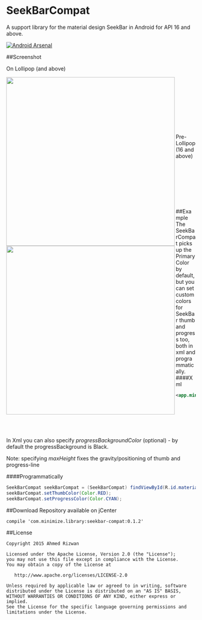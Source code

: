 # SeekBarCompat
A support library for the material design SeekBar in Android for API 16 and above.

[![Android Arsenal](https://img.shields.io/badge/Android%20Arsenal-SeekBarCompat-green.svg?style=flat)](https://android-arsenal.com/details/1/2084)


##Screenshot

On Lollipop (and above)

<img src="https://raw.githubusercontent.com/ahmedrizwan/SeekBarCompat/master/app/src/main/res/drawable/post.png" align="left"  width="448" />
<br/>
<br/>
<br/>
<br/>
<br/>
<br/>
<br/>
<br/>

Pre-Lollipop (16 and above)

<img src="https://cloud.githubusercontent.com/assets/4357275/8476938/8b6eb8fc-20df-11e5-8989-f0886d60d5a7.png" align="left"  width="448" />
<br/>
<br/>
<br/>
<br/>
<br/>
<br/>


##Example
The SeekBarCompat picks up the PrimaryColor by default, but you can set custom colors for SeekBar thumb and progress too, both in xml and programmatically.
####Xml 

```xml
<app.minimize.com.seek_bar_compat.SeekBarCompat
        android:id="@+id/materialSeekBar"
        android:layout_width="match_parent"
        android:layout_height="wrap_content"
        android:maxHeight="300sp"
        app:progressColor="#AFF123"
        app:thumbColor="#FF4444"/>
```
In Xml you can also specify *progressBackgroundColor* (optional) - by default the progressBackground is Black.

Note: specifying *maxHeight* fixes the gravity/positioning of thumb and progress-line

####Programmatically
```java
SeekBarCompat seekBarCompat = (SeekBarCompat) findViewById(R.id.materialSeekBar);
seekBarCompat.setThumbColor(Color.RED);
seekBarCompat.setProgressColor(Color.CYAN);
```

##Download 
Repository available on jCenter
```Gradle
compile 'com.minimize.library:seekbar-compat:0.1.2'
```

##License 
```
Copyright 2015 Ahmed Rizwan

Licensed under the Apache License, Version 2.0 (the "License");
you may not use this file except in compliance with the License.
You may obtain a copy of the License at

   http://www.apache.org/licenses/LICENSE-2.0

Unless required by applicable law or agreed to in writing, software
distributed under the License is distributed on an "AS IS" BASIS,
WITHOUT WARRANTIES OR CONDITIONS OF ANY KIND, either express or implied.
See the License for the specific language governing permissions and
limitations under the License.
```
